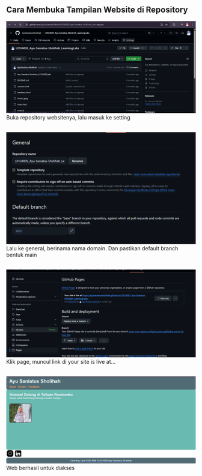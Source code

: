 ## Cara Membuka Tampilan Website di Repository

![qrr](img/9.png)
Buka repository websitenya, lalu masuk ke setting<br><br>

![qrr](img/10.png)
Lalu ke general, berinama nama domain. Dan pastikan default branch bentuk main<br><br>

![qrr](img/11.png)
Klik page, muncul link di your site is live at...<br><br>

![qrr](img/12.png)
Web berhasil untuk diakses<br><br>

